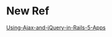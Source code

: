 # New Ref

[Using-Ajax-and-jQuery-in-Rails-5-Apps](https://rubyplus.com/articles/4211-Using-Ajax-and-jQuery-in-Rails-5-Apps)  